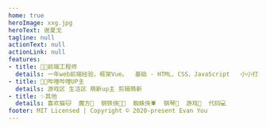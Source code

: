 ```yaml
---
home: true
heroImage: xxg.jpg
heroText: 谢夏戈
tagline: null
actionText: null
actionLink: null
features:
- title: 🐱‍💻前端工程师
  details: 一年web前端经验，框架Vue。  基础 - HTML、CSS、JavaScript   小小打字员
- title: 🐱‍👤哔哩哔哩UP主
  details: 游戏区 生活区 萌新up主 剪辑萌新
- title: ✨其他
  details: 喜欢猫🐱  魔方💠  钢铁侠🐱‍🏍  蜘蛛侠🕷  钢琴🎹  游戏👾  代码💻
footer: MIT Licensed | Copyright © 2020-present Evan You
---
```

